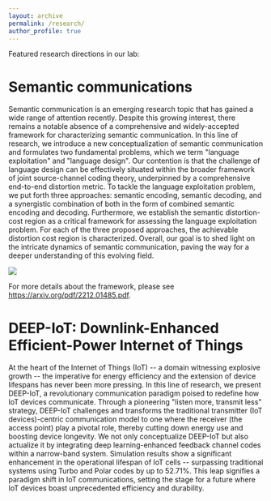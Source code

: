 ```yaml
---
layout: archive
permalink: /research/
author_profile: true
---
```


Featured research directions in our lab:

Semantic communications
=====================

Semantic communication is an emerging research topic that has gained a wide range of attention recently. Despite this growing interest, there remains a notable absence of a comprehensive and widely-accepted framework for characterizing semantic communication. In this line of research, we introduce a new conceptualization of semantic communication and formulates two fundamental problems, which we term "language exploitation" and "language design". Our contention is that the challenge of language design can be effectively situated within the broader framework of joint source-channel coding theory, underpinned by a comprehensive end-to-end distortion metric.
To tackle the language exploitation problem, we put forth three approaches: semantic encoding, semantic decoding, and a synergistic combination of both in the form of combined semantic encoding and decoding. Furthermore, we establish the semantic distortion-cost region as a critical framework for assessing the language exploitation problem. For each of the three proposed approaches, the achievable distortion cost region is characterized. Overall, our goal is to shed light on the intricate dynamics of semantic communication, paving the way for a deeper understanding of this evolving field.

![](https://github.com/lynshao/Lab.github.io/blob/master/images/semantic.png?raw=true)

For more details about the framework, please see https://arxiv.org/pdf/2212.01485.pdf.

DEEP-IoT: Downlink-Enhanced Efficient-Power Internet of Things
=====================

At the heart of the Internet of Things (IoT) -- a domain witnessing explosive growth -- the imperative for energy efficiency and the extension of device lifespans has never been more pressing. In this line of research, we present DEEP-IoT, a revolutionary communication paradigm poised to redefine how IoT devices communicate. Through a pioneering "listen more, transmit less" strategy, DEEP-IoT challenges and transforms the traditional transmitter (IoT devices)-centric communication model to one where the receiver (the access point) play a pivotal role, thereby cutting down energy use and boosting device longevity. We not only conceptualize DEEP-IoT but also actualize it by integrating deep learning-enhanced feedback channel codes within a narrow-band system. Simulation results show a significant enhancement in the operational lifespan of IoT cells -- surpassing traditional systems using Turbo and Polar codes by up to 52.71%. This leap signifies a paradigm shift in IoT communications, setting the stage for a future where IoT devices boast unprecedented efficiency and durability.
